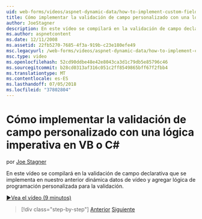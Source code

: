 ```yaml
---
uid: web-forms/videos/aspnet-dynamic-data/how-to-implement-custom-field-validation-with-imperative-logic-in-vb-or-c
title: Cómo implementar la validación de campo personalizado con una lógica imperativa en VB o C# | Microsoft Docs
author: JoeStagner
description: En este vídeo se compilará en la validación de campo declarativa que se implementa en nuestro anterior dinámica datos de vídeo y agregar lógica de programación personalizada a nuestro val...
ms.author: aspnetcontent
ms.date: 12/11/2008
ms.assetid: 22fb5270-7685-4f3a-919b-c23e180efe49
msc.legacyurl: /web-forms/videos/aspnet-dynamic-data/how-to-implement-custom-field-validation-with-imperative-logic-in-vb-or-c
msc.type: video
ms.openlocfilehash: 52cd90ddbe48e42e8043ca3d1c79db5e85796c46
ms.sourcegitcommit: b28cd0313af316c051c2ff8549865bff67f2fbb4
ms.translationtype: MT
ms.contentlocale: es-ES
ms.lasthandoff: 07/05/2018
ms.locfileid: "37802804"
---
```

<a name="how-to-implement-custom-field-validation-with-imperative-logic-in-vb-or-c"></a>Cómo implementar la validación de campo personalizado con una lógica imperativa en VB o C#
====================
por [Joe Stagner](https://github.com/JoeStagner)

En este vídeo se compilará en la validación de campo declarativa que se implementa en nuestro anterior dinámica datos de vídeo y agregar lógica de programación personalizada para la validación.

[&#9654;Vea el vídeo (9 minutos)](https://channel9.msdn.com/Blogs/ASP-NET-Site-Videos/how-to-implement-custom-field-validation-with-imperative-logic-in-vb-or-c)

> [!div class="step-by-step"]
> [Anterior](how-to-use-attribute-validation-in-aspnet-dynamic-data-applications.md)
> [Siguiente](how-to-remove-columns-from-your-dynamicdata-data-grids.md)
